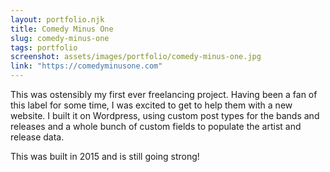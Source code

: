 ```yaml
---
layout: portfolio.njk
title: Comedy Minus One
slug: comedy-minus-one
tags: portfolio
screenshot: assets/images/portfolio/comedy-minus-one.jpg
link: "https://comedyminusone.com"
---
```


This was ostensibly my first ever freelancing project. Having been a fan of this label for some time, I was excited to get to help them with a new website. I built it on Wordpress, using custom post types for the bands and releases and a whole bunch of custom fields to populate the artist and release data.

This was built in 2015 and is still going strong!